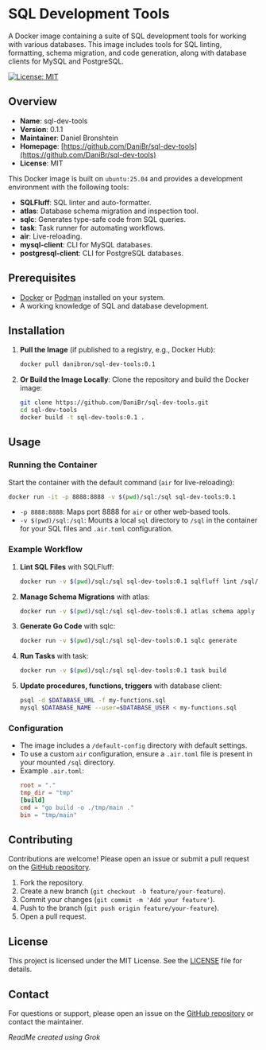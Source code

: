 # SQL Development Tools

A Docker image containing a suite of SQL development tools for working with various databases. This image includes tools for SQL linting, formatting, schema migration, and code generation, along with database clients for MySQL and PostgreSQL.

[![License: MIT](https://img.shields.io/badge/License-MIT-yellow.svg)](https://opensource.org/licenses/MIT)

## Overview

- **Name**: sql-dev-tools
- **Version**: 0.1.1
- **Maintainer**: Daniel Bronshtein
- **Homepage**: [https://github.com/DaniBr/sql-dev-tools](https://github.com/DaniBr/sql-dev-tools)
- **License**: MIT

This Docker image is built on `ubuntu:25.04` and provides a development environment with the following tools:
- **SQLFluff**: SQL linter and auto-formatter.
- **atlas**: Database schema migration and inspection tool.
- **sqlc**: Generates type-safe code from SQL queries.
- **task**: Task runner for automating workflows.
- **air**: Live-reloading.
- **mysql-client**: CLI for MySQL databases.
- **postgresql-client**: CLI for PostgreSQL databases.

## Prerequisites

- [Docker](https://www.docker.com/get-started) or [Podman](https://podman.io/get-started) installed on your system.
- A working knowledge of SQL and database development.

## Installation

1. **Pull the Image** (if published to a registry, e.g., Docker Hub):
   ```bash
   docker pull danibron/sql-dev-tools:0.1
   ```

2. **Or Build the Image Locally**:
   Clone the repository and build the Docker image:
   ```bash
   git clone https://github.com/DaniBr/sql-dev-tools.git
   cd sql-dev-tools
   docker build -t sql-dev-tools:0.1 .
   ```

## Usage

### Running the Container

Start the container with the default command (`air` for live-reloading):
```bash
docker run -it -p 8888:8888 -v $(pwd)/sql:/sql sql-dev-tools:0.1
```

- `-p 8888:8888`: Maps port 8888 for `air` or other web-based tools.
- `-v $(pwd)/sql:/sql`: Mounts a local `sql` directory to `/sql` in the container for your SQL files and `.air.toml` configuration.

### Example Workflow

1. **Lint SQL Files** with SQLFluff:
   ```bash
   docker run -v $(pwd)/sql:/sql sql-dev-tools:0.1 sqlfluff lint /sql/queries.sql
   ```

2. **Manage Schema Migrations** with atlas:
   ```bash
   docker run -v $(pwd)/sql:/sql sql-dev-tools:0.1 atlas schema apply --url "mysql://user:pass@host:3306/database_name" --file /sql/schema.sql
   ```

3. **Generate Go Code** with sqlc:
   ```bash
   docker run -v $(pwd)/sql:/sql sql-dev-tools:0.1 sqlc generate
   ```

4. **Run Tasks** with task:
   ```bash
   docker run -v $(pwd)/sql:/sql sql-dev-tools:0.1 task build
   ```

5. **Update procedures, functions, triggers** with database client:
    ```bash
    psql -d $DATABASE_URL -f my-functions.sql
    mysql $DATABASE_NAME --user=$DATABASE_USER < my-functions.sql
    ```

### Configuration

- The image includes a `/default-config` directory with default settings.
- To use a custom `air` configuration, ensure a `.air.toml` file is present in your mounted `/sql` directory.
- Example `.air.toml`:
  ```toml
  root = "."
  tmp_dir = "tmp"
  [build]
  cmd = "go build -o ./tmp/main ."
  bin = "tmp/main"
  ```

## Contributing

Contributions are welcome! Please open an issue or submit a pull request on the [GitHub repository](https://github.com/DaniBr/sql-dev-tools).

1. Fork the repository.
2. Create a new branch (`git checkout -b feature/your-feature`).
3. Commit your changes (`git commit -m 'Add your feature'`).
4. Push to the branch (`git push origin feature/your-feature`).
5. Open a pull request.

## License

This project is licensed under the MIT License. See the [LICENSE](LICENSE) file for details.

## Contact

For questions or support, please open an issue on the [GitHub repository](https://github.com/DaniBr/sql-dev-tools) or contact the maintainer.

_ReadMe created using Grok_